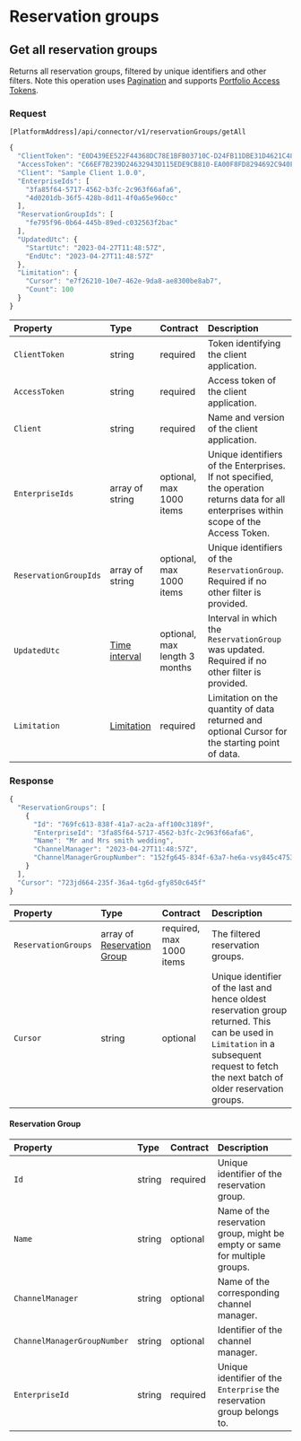 <!-- AUTOMATICALLY GENERATED, DO NOT MODIFY -->
# Reservation groups

## Get all reservation groups

Returns all reservation groups, filtered by unique identifiers and other filters. Note this operation uses [Pagination](../guidelines/pagination.md) and supports [Portfolio Access Tokens](../concepts/multi-property.md).

### Request

`[PlatformAddress]/api/connector/v1/reservationGroups/getAll`

```javascript
{
  "ClientToken": "E0D439EE522F44368DC78E1BFB03710C-D24FB11DBE31D4621C4817E028D9E1D",
  "AccessToken": "C66EF7B239D24632943D115EDE9CB810-EA00F8FD8294692C940F6B5A8F9453D",
  "Client": "Sample Client 1.0.0",
  "EnterpriseIds": [
    "3fa85f64-5717-4562-b3fc-2c963f66afa6",
    "4d0201db-36f5-428b-8d11-4f0a65e960cc"
  ],
  "ReservationGroupIds": [
    "fe795f96-0b64-445b-89ed-c032563f2bac"
  ],
  "UpdatedUtc": {
    "StartUtc": "2023-04-27T11:48:57Z",
    "EndUtc": "2023-04-27T11:48:57Z"
  },
  "Limitation": {
    "Cursor": "e7f26210-10e7-462e-9da8-ae8300be8ab7",
    "Count": 100
  }
}
```

| Property | Type | Contract | Description |
| :-- | :-- | :-- | :-- |
| `ClientToken` | string | required | Token identifying the client application. |
| `AccessToken` | string | required | Access token of the client application. |
| `Client` | string | required | Name and version of the client application. |
| `EnterpriseIds` | array of string | optional, max 1000 items | Unique identifiers of the Enterprises. If not specified, the operation returns data for all enterprises within scope of the Access Token. |
| `ReservationGroupIds` | array of string | optional, max 1000 items | Unique identifiers of the `ReservationGroup`. Required if no other filter is provided. |
| `UpdatedUtc` | [Time interval](_objects.md#time-interval) | optional, max length 3 months | Interval in which the `ReservationGroup` was updated. Required if no other filter is provided. |
| `Limitation` | [Limitation](../guidelines/pagination.md#limitation) | required | Limitation on the quantity of data returned and optional Cursor for the starting point of data. |

### Response

```javascript
{
  "ReservationGroups": [
    {
      "Id": "769fc613-838f-41a7-ac2a-aff100c3189f",
      "EnterpriseId": "3fa85f64-5717-4562-b3fc-2c963f66afa6",
      "Name": "Mr and Mrs smith wedding",
      "ChannelManager": "2023-04-27T11:48:57Z",
      "ChannelManagerGroupNumber": "152fg645-834f-63a7-he6a-vsy845c4753a"
    }
  ],
  "Cursor": "723jd664-235f-36a4-tg6d-gfy850c645f"
}
```

| Property | Type | Contract | Description |
| :-- | :-- | :-- | :-- |
| `ReservationGroups` | array of [Reservation Group](reservationgroups.md#reservation-group) | required, max 1000 items | The filtered reservation groups. |
| `Cursor` | string | optional | Unique identifier of the last and hence oldest reservation group returned. This can be used in `Limitation` in a subsequent request to fetch the next batch of older reservation groups. |

#### Reservation Group

| Property | Type | Contract | Description |
| :-- | :-- | :-- | :-- |
| `Id` | string | required | Unique identifier of the reservation group. |
| `Name` | string | optional | Name of the reservation group, might be empty or same for multiple groups. |
| `ChannelManager` | string | optional | Name of the corresponding channel manager. |
| `ChannelManagerGroupNumber` | string | optional | Identifier of the channel manager. |
| `EnterpriseId` | string | required | Unique identifier of the `Enterprise` the reservation group belongs to. |
